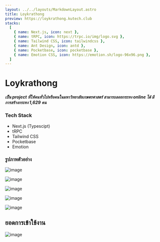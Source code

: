 ```yaml
---
layout: ../../layouts/MarkdownLayout.astro
title: Loykrathong
preview: https://loykrathong.kutech.club
stacks:
  [
    { name: Next.js, icon: next },
    { name: tRPC, icon: https://trpc.io/img/logo.svg },
    { name: Tailwind CSS, icon: tailwindcss },
    { name: Ant Design, icon: antd },
    { name: Pocketbase, icon: pocketbase },
    { name: Emotion CSS, icon: https://emotion.sh/logo-96x96.png },
  ]
---
```


# Loykrathong

##### เป็น project ที่ให้คนทั่วไปหรือคนในมหาวิทยาลัยเกษตรศาสตร์ สามารถลอยกระทง online ได้ มีการสร้างกระทง 1,629 คน

### Tech Stack
- Next.js (Typescipt)
- tRPC
- Tailwind CSS
- Pocketbase
- Emotion

### รูปภาพตัวอย่าง

![image](/image/projects/loykrathong/01.webp)

![image](/image/projects/loykrathong/02.webp)

![image](/image/projects/loykrathong/03.webp)

![image](/image/projects/loykrathong/04.webp)

![image](/image/projects/loykrathong/05.webp)

## ยอดการเข้าใช้งาน

![image](/image/projects/loykrathong/06.webp)